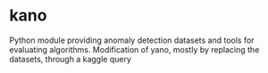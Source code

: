 # kano
Python module providing anomaly detection datasets and tools for evaluating algorithms. Modification of yano, mostly by replacing the datasets, through a kaggle query
